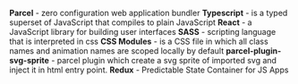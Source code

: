 **Parcel** - zero configuration web application bundler
**Typescript** - is a typed superset of JavaScript that compiles to plain JavaScript
**React** - a JavaScript library for building user interfaces
**SASS** - scripting language that is interpreted in css
**CSS Modules** - is a CSS file in which all class names and animation names are scoped locally by default
**parcel-plugin-svg-sprite** - parcel plugin which create a svg sprite of imported svg and inject it in html entry point.
**Redux** - Predictable State Container for JS Apps
